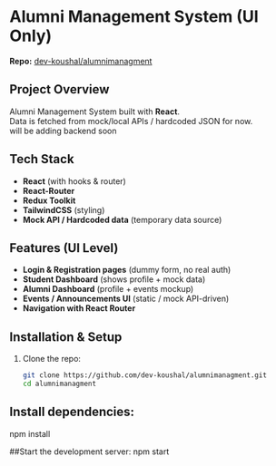 # Alumni Management System (UI Only)

**Repo:** [dev-koushal/alumnimanagment](https://github.com/dev-koushal/alumnimanagment)

## Project Overview

Alumni Management System built with **React**.  
Data is fetched from mock/local APIs / hardcoded JSON for now.  
will be adding backend soon

## Tech Stack

- **React** (with hooks & router)
-  **React-Router**
-  **Redux Toolkit** 
- **TailwindCSS** (styling)
- **Mock API / Hardcoded data** (temporary data source)

## Features (UI Level)

- **Login & Registration pages** (dummy form, no real auth)
- **Student Dashboard** (shows profile + mock data)
- **Alumni Dashboard** (profile + events mockup)
- **Events / Announcements UI** (static / mock API-driven)
- **Navigation with React Router**

## Installation & Setup

1. Clone the repo:
   ```bash
   git clone https://github.com/dev-koushal/alumnimanagment.git
   cd alumnimanagment

## Install dependencies:
npm install

##Start the development server:
npm start

